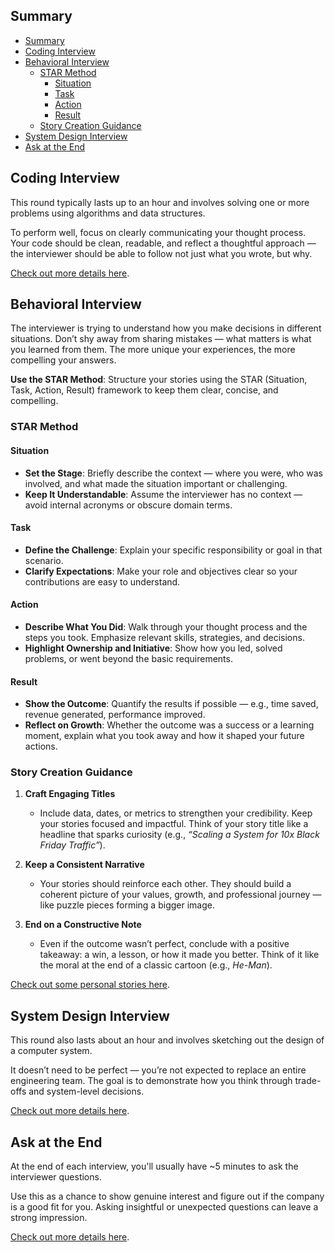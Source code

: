 ## Summary

- [Summary](#summary)
- [Coding Interview](#coding-interview)
- [Behavioral Interview](#behavioral-interview)
  - [STAR Method](#star-method)
    - [Situation](#situation)
    - [Task](#task)
    - [Action](#action)
    - [Result](#result)
  - [Story Creation Guidance](#story-creation-guidance)
- [System Design Interview](#system-design-interview)
- [Ask at the End](#ask-at-the-end)

## Coding Interview

This round typically lasts up to an hour and involves solving one or more problems using algorithms and data structures.

To perform well, focus on clearly communicating your thought process. Your code should be clean, readable, and reflect a thoughtful approach — the interviewer should be able to follow not just what you wrote, but why. 

[Check out more details here](./preparation/coding.md).

## Behavioral Interview

The interviewer is trying to understand how you make decisions in different situations. Don’t shy away from sharing mistakes — what matters is what you learned from them. The more unique your experiences, the more compelling your answers.

**Use the STAR Method**: Structure your stories using the STAR (Situation, Task, Action, Result) framework to keep them clear, concise, and compelling.

### STAR Method

#### Situation
- **Set the Stage**: Briefly describe the context — where you were, who was involved, and what made the situation important or challenging.
- **Keep It Understandable**: Assume the interviewer has no context — avoid internal acronyms or obscure domain terms.

#### Task
- **Define the Challenge**: Explain your specific responsibility or goal in that scenario.
- **Clarify Expectations**: Make your role and objectives clear so your contributions are easy to understand.

#### Action
- **Describe What You Did**: Walk through your thought process and the steps you took. Emphasize relevant skills, strategies, and decisions.
- **Highlight Ownership and Initiative**: Show how you led, solved problems, or went beyond the basic requirements.

#### Result
- **Show the Outcome**: Quantify the results if possible — e.g., time saved, revenue generated, performance improved.
- **Reflect on Growth**: Whether the outcome was a success or a learning moment, explain what you took away and how it shaped your future actions.

### Story Creation Guidance

1. **Craft Engaging Titles**
   - Include data, dates, or metrics to strengthen your credibility. Keep your stories focused and impactful. Think of your story title like a headline that sparks curiosity (e.g., *“Scaling a System for 10x Black Friday Traffic”*). 

2. **Keep a Consistent Narrative**
   - Your stories should reinforce each other. They should build a coherent picture of your values, growth, and professional journey — like puzzle pieces forming a bigger image.

3. **End on a Constructive Note**
   - Even if the outcome wasn’t perfect, conclude with a positive takeaway: a win, a lesson, or how it made you better. Think of it like the moral at the end of a classic cartoon (e.g., *He-Man*).

[Check out some personal stories here](./preparation/personal-stories.md).

## System Design Interview

This round also lasts about an hour and involves sketching out the design of a computer system.

It doesn’t need to be perfect — you’re not expected to replace an entire engineering team. The goal is to demonstrate how you think through trade-offs and system-level decisions.

[Check out more details here](./preparation/system-design.md).

## Ask at the End

At the end of each interview, you'll usually have ~5 minutes to ask the interviewer questions.

Use this as a chance to show genuine interest and figure out if the company is a good fit for you. Asking insightful or unexpected questions can leave a strong impression.

[Check out more details here](./preparation/ask-at-the-end.md).
